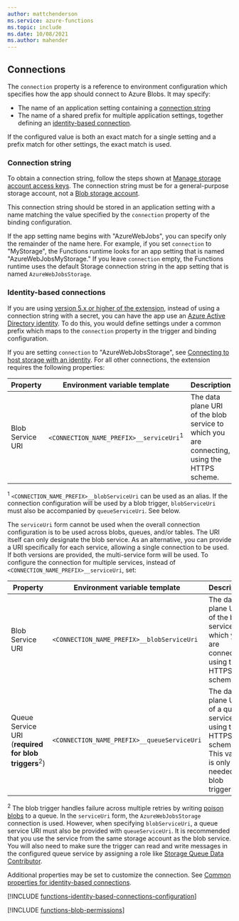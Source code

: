 ```yaml
---
author: mattchenderson
ms.service: azure-functions
ms.topic: include
ms.date: 10/08/2021
ms.author: mahender
---
```


## Connections

The `connection` property is a reference to environment configuration which specifies how the app should connect to Azure Blobs. It may specify:

- The name of an application setting containing a [connection string](#connection-string)
- The name of a shared prefix for multiple application settings, together defining an [identity-based connection](#identity-based-connections).

If the configured value is both an exact match for a single setting and a prefix match for other settings, the exact match is used.

### Connection string

To obtain a connection string, follow the steps shown at [Manage storage account access keys](../articles/storage/common/storage-account-keys-manage.md). The connection string must be for a general-purpose storage account, not a [Blob storage account](../articles/storage/common/storage-account-overview.md#types-of-storage-accounts).

This connection string should be stored in an application setting with a name matching the value specified by the `connection` property of the binding configuration.

If the app setting name begins with "AzureWebJobs", you can specify only the remainder of the name here. For example, if you set `connection` to "MyStorage", the Functions runtime looks for an app setting that is named "AzureWebJobsMyStorage." If you leave `connection` empty, the Functions runtime uses the default Storage connection string in the app setting that is named `AzureWebJobsStorage`.

### Identity-based connections

If you are using [version 5.x or higher of the extension](../articles/azure-functions/functions-bindings-storage-blob.md#install-extension), instead of using a connection string with a secret, you can have the app use an [Azure Active Directory identity](../articles/active-directory/fundamentals/active-directory-whatis.md). To do this, you would define settings under a common prefix which maps to the `connection` property in the trigger and binding configuration.

If you are setting `connection` to "AzureWebJobsStorage", see [Connecting to host storage with an identity](../articles/azure-functions/functions-reference.md#connecting-to-host-storage-with-an-identity-preview). For all other connections, the extension requires the following properties: 

| Property                  | Environment variable template                       | Description                                | Example value |
|---------------------------|-----------------------------------------------------|--------------------------------------------|---------|
| Blob Service URI | `<CONNECTION_NAME_PREFIX>__serviceUri`<sup>1</sup>  | The data plane URI of the blob service to which you are connecting, using the HTTPS scheme. | https://<storage_account_name>.blob.core.windows.net |

<sup>1</sup> `<CONNECTION_NAME_PREFIX>__blobServiceUri` can be used as an alias. If the connection configuration will be used by a blob trigger, `blobServiceUri` must also be accompanied by `queueServiceUri`. See below.

The `serviceUri` form  cannot be used when the overall connection configuration is to be used across blobs, queues, and/or tables. The URI itself can only designate the blob service. As an alternative, you can provide a URI specifically for each service, allowing a single connection to be used. If both versions are provided, the multi-service form will be used. To configure the connection for multiple services, instead of `<CONNECTION_NAME_PREFIX>__serviceUri`, set:

| Property                  | Environment variable template                       | Description                                | Example value |
|---------------------------|-----------------------------------------------------|--------------------------------------------|---------|
| Blob Service URI | `<CONNECTION_NAME_PREFIX>__blobServiceUri` | The data plane URI of the blob service to which you are connecting, using the HTTPS scheme. | https://<storage_account_name>.blob.core.windows.net |
| Queue Service URI (**required for blob triggers**<sup>2</sup>)  | `<CONNECTION_NAME_PREFIX>__queueServiceUri` | The data plane URI of a queue service, using the HTTPS scheme. This value is only needed for blob triggers. | https://<storage_account_name>.queue.core.windows.net |

<sup>2</sup> The blob trigger handles failure across multiple retries by writing [poison blobs] to a queue. In the `serviceUri` form, the `AzureWebJobsStorage` connection is used. However, when specifying `blobServiceUri`, a queue service URI must also be provided with `queueServiceUri`. It is recommended that you use the service from the same storage account as the blob service. You will also need to make sure the trigger can read and write messages in the configured queue service by assigning a role like [Storage Queue Data Contributor](../articles/role-based-access-control/built-in-roles.md#storage-queue-data-contributor). 

Additional properties may be set to customize the connection. See [Common properties for identity-based connections](../articles/azure-functions/functions-reference.md#common-properties-for-identity-based-connections).

[!INCLUDE [functions-identity-based-connections-configuration](./functions-identity-based-connections-configuration.md)]

[!INCLUDE [functions-blob-permissions](./functions-blob-permissions.md)]

[poison blobs]: ../articles/azure-functions/functions-bindings-storage-blob-trigger.md#poison-blobs
